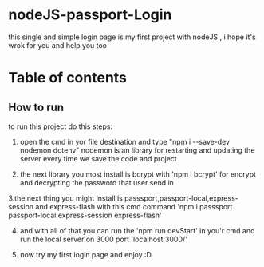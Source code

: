 # nodeJS-passport-Login
this single and simple login page is my first project with nodeJS , i hope it's wrok for you and help you too 
# Table of contents

## How to run

<p>to run this project do this steps:</p>

1. open the cmd in yor file destination and type "npm i --save-dev nodemon dotenv" nodemon is an library for restarting and updating the server every time we save the code and project 

2. the next library you most install is bcrypt with 'npm i bcrypt' for encrypt and decrypting the password that user send in

3.the next thing you might install is passsport,passport-local,express-session and express-flash with this cmd command 'npm i passsport passport-local express-session express-flash'

4. and with all of that you can run the 'npm run devStart' in you'r cmd and run the local server on 3000 port 'localhost:3000/'

5. now try my first login page and enjoy :D
